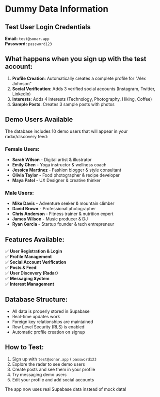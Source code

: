 # Dummy Data Information

## Test User Login Credentials

**Email:** `test@sonar.app`  
**Password:** `password123`

## What happens when you sign up with the test account:

1. **Profile Creation**: Automatically creates a complete profile for "Alex Johnson"
2. **Social Verification**: Adds 3 verified social accounts (Instagram, Twitter, LinkedIn)
3. **Interests**: Adds 4 interests (Technology, Photography, Hiking, Coffee)
4. **Sample Posts**: Creates 3 sample posts with photos

## Demo Users Available

The database includes 10 demo users that will appear in your radar/discovery feed:

### Female Users:
- **Sarah Wilson** - Digital artist & illustrator
- **Emily Chen** - Yoga instructor & wellness coach  
- **Jessica Martinez** - Fashion blogger & style consultant
- **Olivia Taylor** - Food photographer & recipe developer
- **Maya Patel** - UX Designer & creative thinker

### Male Users:
- **Mike Davis** - Adventure seeker & mountain climber
- **David Brown** - Professional photographer
- **Chris Anderson** - Fitness trainer & nutrition expert
- **James Wilson** - Music producer & DJ
- **Ryan Garcia** - Startup founder & tech entrepreneur

## Features Available:

✅ **User Registration & Login**  
✅ **Profile Management**  
✅ **Social Account Verification**  
✅ **Posts & Feed**  
✅ **User Discovery (Radar)**  
✅ **Messaging System**  
✅ **Interest Management**

## Database Structure:

- All data is properly stored in Supabase
- Real-time updates work
- Foreign key relationships are maintained
- Row Level Security (RLS) is enabled
- Automatic profile creation on signup

## How to Test:

1. Sign up with `test@sonar.app` / `password123`
2. Explore the radar to see demo users
3. Create posts and see them in your profile
4. Try messaging demo users
5. Edit your profile and add social accounts

The app now uses real Supabase data instead of mock data!
